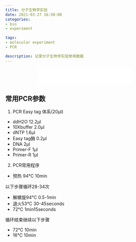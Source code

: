 ```yaml
---
title: 分子生物学实验
date: 2021-03-27 16:50:00
categories: 
- bio
- experiment

tags: 
- molecular experiment
- PCR

description: 记录分子生物学实验常用数据
---  
```


<div align="middle"><iframe frameborder="no" border="0" marginwidth="0" marginheight="0" width=298 height=52 src="//music.163.com/outchain/player?type=2&id=36307139&auto=1&height=32"></iframe></div>


## 常用PCR参数

1. PCR Easy tag 体系(20μl)
- ddH2O 12.2μl
- 10Xbuffer 2.0μl
- dNTP 1.6μl
- Easy tag酶 0.2μl
- DNA 2μl
- Primer-F 1μl
- Primer-R 1μl

2. PCR常用程序
- 预热 94℃ 10min

以下步骤循环28-34次
- 解螺旋94℃ 0.5-1min
- 退火53℃ 30-45seconds
- 72℃ 1min15seconds

循环结束继续以下步骤
- 72℃ 10min
- 16℃ 10min